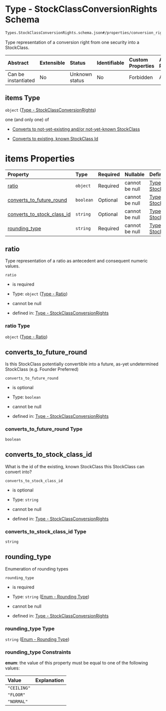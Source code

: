 # Type - StockClassConversionRights Schema

```txt
Types.StockClassConversionRights.schema.json#/properties/conversion_rights/items
```

Type representation of a conversion right from one security into a StockClass.

| Abstract            | Extensible | Status         | Identifiable | Custom Properties | Additional Properties | Access Restrictions | Defined In                                                                            |
| :------------------ | :--------- | :------------- | :----------- | :---------------- | :-------------------- | :------------------ | :------------------------------------------------------------------------------------ |
| Can be instantiated | No         | Unknown status | No           | Forbidden         | Allowed               | none                | [Warrant.schema.json\*](../schema/objects/Warrant.schema.json "open original schema") |

## items Type

`object` ([Type - StockClassConversionRights](warrant-properties-warrant---stockclassconversionrights-array-type---stockclassconversionrights.md))

one (and only one) of

- [Converts to not-yet-existing and/or not-yet-known StockClass](stockclassconversionrights-oneof-converts-to-not-yet-existing-andor-not-yet-known-stockclass.md "check type definition")

- [Converts to existing, known StockClass Id](stockclassconversionrights-oneof-converts-to-existing-known-stockclass-id.md "check type definition")

# items Properties

| Property                                                  | Type      | Required | Nullable       | Defined by                                                                                                                                                                                     |
| :-------------------------------------------------------- | :-------- | :------- | :------------- | :--------------------------------------------------------------------------------------------------------------------------------------------------------------------------------------------- |
| [ratio](#ratio)                                           | `object`  | Required | cannot be null | [Type - StockClassConversionRights](stockclassconversionrights-properties-type---ratio.md "Types.Ratio.schema.json#/properties/ratio")                                                         |
| [converts_to_future_round](#converts_to_future_round)     | `boolean` | Optional | cannot be null | [Type - StockClassConversionRights](stockclassconversionrights-properties-converts_to_future_round.md "Types.StockClassConversionRights.schema.json#/properties/converts_to_future_round")     |
| [converts_to_stock_class_id](#converts_to_stock_class_id) | `string`  | Optional | cannot be null | [Type - StockClassConversionRights](stockclassconversionrights-properties-converts_to_stock_class_id.md "Types.StockClassConversionRights.schema.json#/properties/converts_to_stock_class_id") |
| [rounding_type](#rounding_type)                           | `string`  | Required | cannot be null | [Type - StockClassConversionRights](stockclassconversionrights-properties-enum---rounding-type.md "Enums.Rounding.schema.json#/properties/rounding_type")                                      |

## ratio

Type representation of a ratio as antecedent and consequent numeric values.

`ratio`

- is required

- Type: `object` ([Type - Ratio](stockclassconversionrights-properties-type---ratio.md))

- cannot be null

- defined in: [Type - StockClassConversionRights](stockclassconversionrights-properties-type---ratio.md "Types.Ratio.schema.json#/properties/ratio")

### ratio Type

`object` ([Type - Ratio](stockclassconversionrights-properties-type---ratio.md))

## converts_to_future_round

Is this StockClass potentially convertible into a future, as-yet undetermined StockClass (e.g. Founder Preferred)

`converts_to_future_round`

- is optional

- Type: `boolean`

- cannot be null

- defined in: [Type - StockClassConversionRights](stockclassconversionrights-properties-converts_to_future_round.md "Types.StockClassConversionRights.schema.json#/properties/converts_to_future_round")

### converts_to_future_round Type

`boolean`

## converts_to_stock_class_id

What is the id of the existing, known StockClass this StockClass can convert into?

`converts_to_stock_class_id`

- is optional

- Type: `string`

- cannot be null

- defined in: [Type - StockClassConversionRights](stockclassconversionrights-properties-converts_to_stock_class_id.md "Types.StockClassConversionRights.schema.json#/properties/converts_to_stock_class_id")

### converts_to_stock_class_id Type

`string`

## rounding_type

Enumeration of rounding types

`rounding_type`

- is required

- Type: `string` ([Enum - Rounding Type](stockclassconversionrights-properties-enum---rounding-type.md))

- cannot be null

- defined in: [Type - StockClassConversionRights](stockclassconversionrights-properties-enum---rounding-type.md "Enums.Rounding.schema.json#/properties/rounding_type")

### rounding_type Type

`string` ([Enum - Rounding Type](stockclassconversionrights-properties-enum---rounding-type.md))

### rounding_type Constraints

**enum**: the value of this property must be equal to one of the following values:

| Value       | Explanation |
| :---------- | :---------- |
| `"CEILING"` |             |
| `"FLOOR"`   |             |
| `"NORMAL"`  |             |

